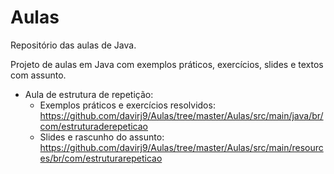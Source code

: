 # Aulas
Repositório das aulas de Java.

Projeto de aulas em Java com exemplos práticos, exercícios, slides e textos com assunto.

- Aula de estrutura de repetição:
  - Exemplos práticos e exercícios resolvidos:
      https://github.com/davirj9/Aulas/tree/master/Aulas/src/main/java/br/com/estruturaderepeticao
  - Slides e rascunho do assunto: <br />
      https://github.com/davirj9/Aulas/tree/master/Aulas/src/main/resources/br/com/estruturarepeticao  

